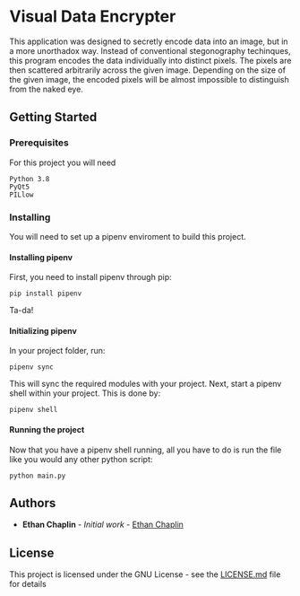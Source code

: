 # Visual Data Encrypter

This application was designed to secretly encode data into an image, but in a more unorthadox way. Instead of conventional stegonography techinques, this program encodes the data individually into distinct pixels. The pixels are then scattered arbitrarily across the given image. Depending on the size of the given image, the encoded pixels will be almost impossible to distinguish from the naked eye.

## Getting Started

### Prerequisites

For this project you will need

```
Python 3.8
PyQt5
PILlow
```

### Installing

You will need to set up a pipenv enviroment to build this project.

#### Installing pipenv

First, you need to install pipenv through pip:

```
pip install pipenv
```

Ta-da!

#### Initializing pipenv

In your project folder, run:

```
pipenv sync
```

This will sync the required modules with your project. Next, start a pipenv shell within your project. This is done by:

```
pipenv shell
```

#### Running the project

Now that you have a pipenv shell running, all you have to do is run the file like you would any other python script:

```
python main.py
```

## Authors

* **Ethan Chaplin** - *Initial work* - [Ethan Chaplin](https://github.com/EthanChaplin)

## License

This project is licensed under the GNU License - see the [LICENSE.md](LICENSE.md) file for details



